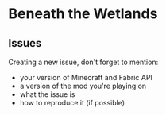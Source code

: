 # Beneath the Wetlands
## Issues
Creating a new issue, don't forget to mention:
* your version of Minecraft and Fabric API
* a version of the mod you're playing on
* what the issue is
* how to reproduce it (if possible)
